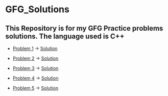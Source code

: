# GFG_Solutions
This Repository is for my GFG Practice problems solutions. The language used is C++
--------------------------------------------------------------------------------------------------------------


* [Problem 1](https://practice.geeksforgeeks.org/problems/find-all-pairs-whose-sum-is-x5808/1) -> [Solution](https://github.com/ankitpriyadarshii/GFG_Solutions/blob/main/GFG_FindAllPairWithAGivenSum.cpp)

* [Problem 2](https://practice.geeksforgeeks.org/problems/minimize-the-sum-of-product1525/1) -> [Solution](https://github.com/ankitpriyadarshii/GFG_Solutions/blob/main/GFG_MinimizeTheSumOfProduct.cpp)

* [Problem 3](https://practice.geeksforgeeks.org/problems/third-largest-element/1) -> [Solution](https://github.com/ankitpriyadarshii/GFG_Solutions/blob/main/GFG_ThirdLargestElement.cpp)

* [Problem 4](https://practice.geeksforgeeks.org/problems/replace-all-0s-with-5/1) -> [Solution](https://github.com/ankitpriyadarshii/GFG_Solutions/blob/main/GFG_ReplaceAll0With5.cpp)

* [Problem 5](https://practice.geeksforgeeks.org/problems/largest-product/1) -> [Solution](https://github.com/ankitpriyadarshii/GFG_Solutions/blob/main/GFG_LargestProduct.cpp)
